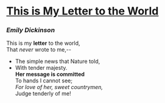 # [This is My Letter to the World](http://www.online-literature.com/dickinson/834/) 

### *Emily Dickinson* 

This is my **letter** to the world,  
That *never* wrote to me,--  
- The simple news that Nature told,  
- With tender majesty.  
**Her message is committed**  
To hands I cannot see;   
*For love of her, sweet countrymen,*  
Judge tenderly of me! 